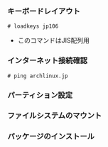 ### キーボードレイアウト
```
# loadkeys jp106
```
- このコマンドはJIS配列用
### インターネット接続確認
```
# ping archlinux.jp
```
### パーティション設定
### ファイルシステムのマウント
### パッケージのインストール
